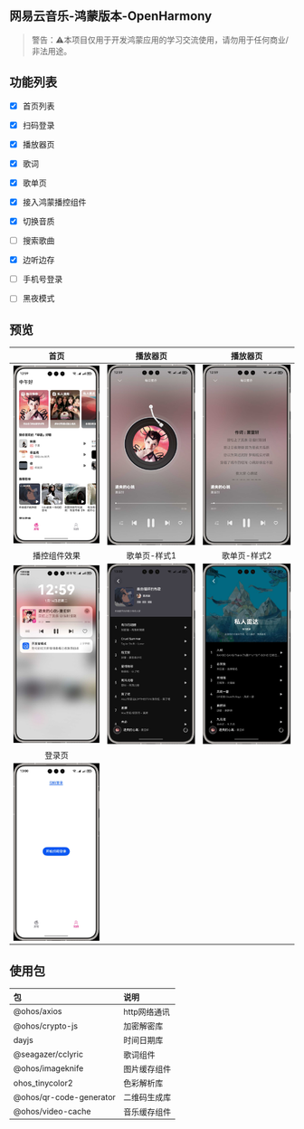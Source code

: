 ## 网易云音乐-鸿蒙版本-OpenHarmony

> 警告：⚠️本项目仅用于开发鸿蒙应用的学习交流使用，请勿用于任何商业/非法用途。

## 功能列表
- [x] 首页列表
- [x] 扫码登录
- [x] 播放器页
- [x] 歌词
- [x] 歌单页
- [x] 接入鸿蒙播控组件
- [X] 切换音质
- [ ] 搜索歌曲
- [x] 边听边存
- [ ] 手机号登录
- [ ] 黑夜模式


## 预览

|                     首页                      |                    播放器页                     |                    播放器页                     |
|:-------------------------------------------:|:-------------------------------------------:|:-------------------------------------------:|
| <img  src="./preview/p1.jpg" width="200" /> | <img  src="./preview/p2.jpg" width="200" /> | <img  src="./preview/p3.jpg" width="200" /> |
|                   播控组件效果                    |                   歌单页-样式1                   |                   歌单页-样式2                   |
| <img  src="./preview/p4.jpg" width="200" /> | <img  src="./preview/p5.jpg" width="200" /> | <img  src="./preview/p6.jpg" width="200" /> |
|                     登录页                     |                                             |                                             |
| <img  src="./preview/p7.jpg" width="200" /> |                                             |                                             |


## 使用包
| 包 | 说明       |
|:---|:---------|
| @ohos/axios| http网络通讯 |
| @ohos/crypto-js| 加密解密库    |
| dayjs| 时间日期库    |
| @seagazer/cclyric| 歌词组件     |
| @ohos/imageknife| 图片缓存组件   |
| ohos_tinycolor2| 色彩解析库    |
| @ohos/qr-code-generator| 二维码生成库   |
| @ohos/video-cache| 音乐缓存组件   |
